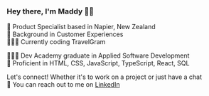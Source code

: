 ### Hey there, I'm Maddy 👋🏻
📍 Product Specialist based in Napier, New Zealand  
👥 Background in Customer Experiences  
👩🏻‍💻 Currently coding TravelGram  
  
👩🏻‍🎓 Dev Academy graduate in Applied Software Development  
🚀 Proficient in HTML, CSS, JavaScript, TypeScript, React, SQL  
   
 Let's connect! Whether it's to work on a project or just have a chat  
🌟 You can reach out to me on [LinkedIn](www.linkedin.com/in/maddyrio-nz) 
